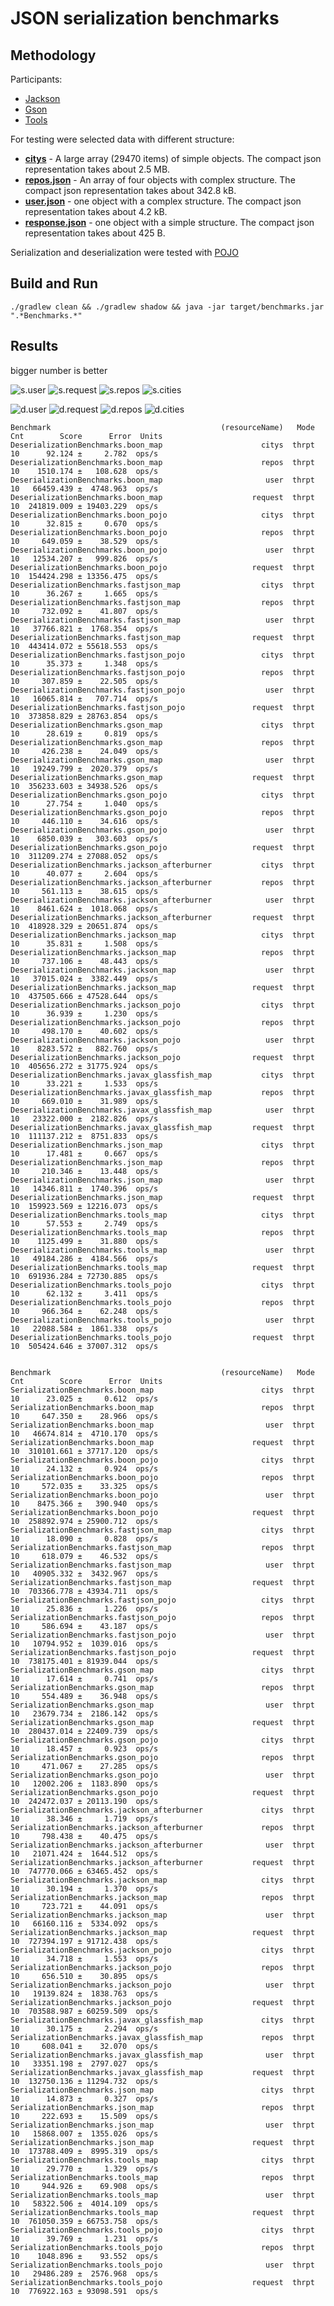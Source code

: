 # JSON serialization benchmarks

## Methodology

Participants:

- [Jackson](http://wiki.fasterxml.com/JacksonRelease20)
- [Gson](https://code.google.com/p/google-gson/)
- [Tools](https://github.com/wizzardo/Tools)

For testing were selected data with different structure:

- **[citys](src/main/resources/citys.json)** - A large array (29470 items) of simple objects. The compact json representation takes about 2.5 MB.
- **[repos.json](src/main/resources/repos.json)** - An array of four objects with complex structure. The compact json representation takes about 342.8 kB.
- **[user.json](src/main/resources/user.json)** - one object with a complex structure. The compact json representation takes about 4.2 kB.
- **[response.json](src/main/resources/response.json)** - one object with a simple structure. The compact json representation takes about 425 B.

Serialization and deserialization were tested with [POJO](src/main/java/org/bura/benchmarks/json/domain)

## Build and Run

```shell
./gradlew clean && ./gradlew shadow && java -jar target/benchmarks.jar ".*Benchmarks.*"
```

## Results
bigger number is better

![s.user]
![s.request]
![s.repos]
![s.cities]

![d.user]
![d.request]
![d.repos]
![d.cities]

```
Benchmark                                      (resourceName)   Mode  Cnt        Score      Error  Units
DeserializationBenchmarks.boon_map                      citys  thrpt   10      92.124 ±     2.782  ops/s
DeserializationBenchmarks.boon_map                      repos  thrpt   10    1510.174 ±   108.628  ops/s
DeserializationBenchmarks.boon_map                       user  thrpt   10   66459.439 ±  4748.963  ops/s
DeserializationBenchmarks.boon_map                    request  thrpt   10  241819.009 ± 19403.229  ops/s
DeserializationBenchmarks.boon_pojo                     citys  thrpt   10      32.815 ±     0.670  ops/s
DeserializationBenchmarks.boon_pojo                     repos  thrpt   10     649.059 ±    38.529  ops/s
DeserializationBenchmarks.boon_pojo                      user  thrpt   10   12534.207 ±   999.826  ops/s
DeserializationBenchmarks.boon_pojo                   request  thrpt   10  154424.298 ± 13356.475  ops/s
DeserializationBenchmarks.fastjson_map                  citys  thrpt   10      36.267 ±     1.665  ops/s
DeserializationBenchmarks.fastjson_map                  repos  thrpt   10     732.092 ±    41.807  ops/s
DeserializationBenchmarks.fastjson_map                   user  thrpt   10   37766.821 ±  1768.354  ops/s
DeserializationBenchmarks.fastjson_map                request  thrpt   10  443414.072 ± 55618.553  ops/s
DeserializationBenchmarks.fastjson_pojo                 citys  thrpt   10      35.373 ±     1.348  ops/s
DeserializationBenchmarks.fastjson_pojo                 repos  thrpt   10     307.859 ±    22.505  ops/s
DeserializationBenchmarks.fastjson_pojo                  user  thrpt   10   16065.814 ±   707.714  ops/s
DeserializationBenchmarks.fastjson_pojo               request  thrpt   10  373858.829 ± 28763.854  ops/s
DeserializationBenchmarks.gson_map                      citys  thrpt   10      28.619 ±     0.819  ops/s
DeserializationBenchmarks.gson_map                      repos  thrpt   10     426.238 ±    24.049  ops/s
DeserializationBenchmarks.gson_map                       user  thrpt   10   19249.799 ±  2020.379  ops/s
DeserializationBenchmarks.gson_map                    request  thrpt   10  356233.603 ± 34938.526  ops/s
DeserializationBenchmarks.gson_pojo                     citys  thrpt   10      27.754 ±     1.040  ops/s
DeserializationBenchmarks.gson_pojo                     repos  thrpt   10     446.110 ±    34.616  ops/s
DeserializationBenchmarks.gson_pojo                      user  thrpt   10    6850.039 ±   303.603  ops/s
DeserializationBenchmarks.gson_pojo                   request  thrpt   10  311209.274 ± 27088.052  ops/s
DeserializationBenchmarks.jackson_afterburner           citys  thrpt   10      40.077 ±     2.604  ops/s
DeserializationBenchmarks.jackson_afterburner           repos  thrpt   10     561.113 ±    38.615  ops/s
DeserializationBenchmarks.jackson_afterburner            user  thrpt   10    8461.624 ±  1018.068  ops/s
DeserializationBenchmarks.jackson_afterburner         request  thrpt   10  418928.329 ± 20651.874  ops/s
DeserializationBenchmarks.jackson_map                   citys  thrpt   10      35.831 ±     1.508  ops/s
DeserializationBenchmarks.jackson_map                   repos  thrpt   10     737.106 ±    48.443  ops/s
DeserializationBenchmarks.jackson_map                    user  thrpt   10   37015.024 ±  3382.449  ops/s
DeserializationBenchmarks.jackson_map                 request  thrpt   10  437505.666 ± 47528.644  ops/s
DeserializationBenchmarks.jackson_pojo                  citys  thrpt   10      36.939 ±     1.230  ops/s
DeserializationBenchmarks.jackson_pojo                  repos  thrpt   10     498.170 ±    40.602  ops/s
DeserializationBenchmarks.jackson_pojo                   user  thrpt   10    8283.572 ±   882.760  ops/s
DeserializationBenchmarks.jackson_pojo                request  thrpt   10  405656.272 ± 31775.924  ops/s
DeserializationBenchmarks.javax_glassfish_map           citys  thrpt   10      33.221 ±     1.533  ops/s
DeserializationBenchmarks.javax_glassfish_map           repos  thrpt   10     669.010 ±    31.989  ops/s
DeserializationBenchmarks.javax_glassfish_map            user  thrpt   10   23322.000 ±  2182.826  ops/s
DeserializationBenchmarks.javax_glassfish_map         request  thrpt   10  111137.212 ±  8751.833  ops/s
DeserializationBenchmarks.json_map                      citys  thrpt   10      17.481 ±     0.667  ops/s
DeserializationBenchmarks.json_map                      repos  thrpt   10     210.346 ±    13.448  ops/s
DeserializationBenchmarks.json_map                       user  thrpt   10   14346.811 ±  1740.396  ops/s
DeserializationBenchmarks.json_map                    request  thrpt   10  159923.569 ± 12216.073  ops/s
DeserializationBenchmarks.tools_map                     citys  thrpt   10      57.553 ±     2.749  ops/s
DeserializationBenchmarks.tools_map                     repos  thrpt   10    1125.499 ±    31.880  ops/s
DeserializationBenchmarks.tools_map                      user  thrpt   10   49184.286 ±  4184.566  ops/s
DeserializationBenchmarks.tools_map                   request  thrpt   10  691936.284 ± 72730.885  ops/s
DeserializationBenchmarks.tools_pojo                    citys  thrpt   10      62.132 ±     3.411  ops/s
DeserializationBenchmarks.tools_pojo                    repos  thrpt   10     966.364 ±    62.248  ops/s
DeserializationBenchmarks.tools_pojo                     user  thrpt   10   22088.584 ±  1861.338  ops/s
DeserializationBenchmarks.tools_pojo                  request  thrpt   10  505424.646 ± 37007.312  ops/s


Benchmark                                      (resourceName)   Mode  Cnt        Score      Error  Units
SerializationBenchmarks.boon_map                        citys  thrpt   10      23.025 ±     0.612  ops/s
SerializationBenchmarks.boon_map                        repos  thrpt   10     647.350 ±    28.966  ops/s
SerializationBenchmarks.boon_map                         user  thrpt   10   46674.814 ±  4710.170  ops/s
SerializationBenchmarks.boon_map                      request  thrpt   10  310101.661 ± 37717.120  ops/s
SerializationBenchmarks.boon_pojo                       citys  thrpt   10      24.132 ±     0.924  ops/s
SerializationBenchmarks.boon_pojo                       repos  thrpt   10     572.035 ±    33.325  ops/s
SerializationBenchmarks.boon_pojo                        user  thrpt   10    8475.366 ±   390.940  ops/s
SerializationBenchmarks.boon_pojo                     request  thrpt   10  258892.974 ± 25900.712  ops/s
SerializationBenchmarks.fastjson_map                    citys  thrpt   10      18.090 ±     0.828  ops/s
SerializationBenchmarks.fastjson_map                    repos  thrpt   10     618.079 ±    46.532  ops/s
SerializationBenchmarks.fastjson_map                     user  thrpt   10   40905.332 ±  3432.967  ops/s
SerializationBenchmarks.fastjson_map                  request  thrpt   10  703366.778 ± 43934.711  ops/s
SerializationBenchmarks.fastjson_pojo                   citys  thrpt   10      25.836 ±     1.226  ops/s
SerializationBenchmarks.fastjson_pojo                   repos  thrpt   10     586.694 ±    43.187  ops/s
SerializationBenchmarks.fastjson_pojo                    user  thrpt   10   10794.952 ±  1039.016  ops/s
SerializationBenchmarks.fastjson_pojo                 request  thrpt   10  738175.401 ± 81939.044  ops/s
SerializationBenchmarks.gson_map                        citys  thrpt   10      17.614 ±     0.741  ops/s
SerializationBenchmarks.gson_map                        repos  thrpt   10     554.489 ±    36.948  ops/s
SerializationBenchmarks.gson_map                         user  thrpt   10   23679.734 ±  2186.142  ops/s
SerializationBenchmarks.gson_map                      request  thrpt   10  280437.014 ± 22409.739  ops/s
SerializationBenchmarks.gson_pojo                       citys  thrpt   10      18.457 ±     0.923  ops/s
SerializationBenchmarks.gson_pojo                       repos  thrpt   10     471.067 ±    27.285  ops/s
SerializationBenchmarks.gson_pojo                        user  thrpt   10   12002.206 ±  1183.890  ops/s
SerializationBenchmarks.gson_pojo                     request  thrpt   10  242472.037 ± 20113.190  ops/s
SerializationBenchmarks.jackson_afterburner             citys  thrpt   10      38.346 ±     1.719  ops/s
SerializationBenchmarks.jackson_afterburner             repos  thrpt   10     798.438 ±    40.475  ops/s
SerializationBenchmarks.jackson_afterburner              user  thrpt   10   21071.424 ±  1644.512  ops/s
SerializationBenchmarks.jackson_afterburner           request  thrpt   10  747770.066 ± 63465.452  ops/s
SerializationBenchmarks.jackson_map                     citys  thrpt   10      30.194 ±     1.370  ops/s
SerializationBenchmarks.jackson_map                     repos  thrpt   10     723.721 ±    44.091  ops/s
SerializationBenchmarks.jackson_map                      user  thrpt   10   66160.116 ±  5334.092  ops/s
SerializationBenchmarks.jackson_map                   request  thrpt   10  727394.197 ± 91712.438  ops/s
SerializationBenchmarks.jackson_pojo                    citys  thrpt   10      34.718 ±     1.553  ops/s
SerializationBenchmarks.jackson_pojo                    repos  thrpt   10     656.510 ±    30.895  ops/s
SerializationBenchmarks.jackson_pojo                     user  thrpt   10   19139.824 ±  1838.763  ops/s
SerializationBenchmarks.jackson_pojo                  request  thrpt   10  703588.987 ± 60259.509  ops/s
SerializationBenchmarks.javax_glassfish_map             citys  thrpt   10      30.175 ±     2.294  ops/s
SerializationBenchmarks.javax_glassfish_map             repos  thrpt   10     608.041 ±    32.070  ops/s
SerializationBenchmarks.javax_glassfish_map              user  thrpt   10   33351.198 ±  2797.027  ops/s
SerializationBenchmarks.javax_glassfish_map           request  thrpt   10  132750.136 ± 11294.732  ops/s
SerializationBenchmarks.json_map                        citys  thrpt   10      14.873 ±     0.327  ops/s
SerializationBenchmarks.json_map                        repos  thrpt   10     222.693 ±    15.509  ops/s
SerializationBenchmarks.json_map                         user  thrpt   10   15868.007 ±  1355.026  ops/s
SerializationBenchmarks.json_map                      request  thrpt   10  173788.409 ±  8995.319  ops/s
SerializationBenchmarks.tools_map                       citys  thrpt   10      29.770 ±     1.329  ops/s
SerializationBenchmarks.tools_map                       repos  thrpt   10     944.926 ±    69.908  ops/s
SerializationBenchmarks.tools_map                        user  thrpt   10   58322.506 ±  4014.109  ops/s
SerializationBenchmarks.tools_map                     request  thrpt   10  761050.359 ± 66753.758  ops/s
SerializationBenchmarks.tools_pojo                      citys  thrpt   10      39.769 ±     1.231  ops/s
SerializationBenchmarks.tools_pojo                      repos  thrpt   10    1048.896 ±    93.552  ops/s
SerializationBenchmarks.tools_pojo                       user  thrpt   10   29486.289 ±  2576.968  ops/s
SerializationBenchmarks.tools_pojo                    request  thrpt   10  776922.163 ± 93098.591  ops/s
```

[s.user]: https://cloud.githubusercontent.com/assets/5871626/15876999/5e9c9166-2d11-11e6-83ae-040bd3039d2b.png
[s.request]: https://cloud.githubusercontent.com/assets/5871626/15876998/5e9b61ce-2d11-11e6-82da-46a52079d40c.png
[s.repos]: https://cloud.githubusercontent.com/assets/5871626/15877000/5e9d0b46-2d11-11e6-8e57-6738a170d23d.png
[s.cities]: https://cloud.githubusercontent.com/assets/5871626/15877002/5e9e40a6-2d11-11e6-8d90-b65ff95ccfaa.png
[d.user]: https://cloud.githubusercontent.com/assets/5871626/15877005/5eba05ca-2d11-11e6-85d6-79f912f3279c.png
[d.request]: https://cloud.githubusercontent.com/assets/5871626/15877004/5eb4a8f0-2d11-11e6-92eb-c8384039764f.png
[d.repos]: https://cloud.githubusercontent.com/assets/5871626/15877001/5e9e1ca2-2d11-11e6-87e6-1764f002f817.png
[d.cities]: https://cloud.githubusercontent.com/assets/5871626/15877003/5ea03032-2d11-11e6-8678-caced33a9ff7.png
